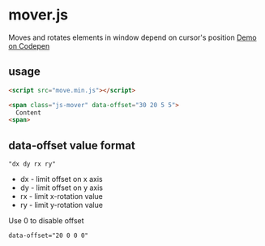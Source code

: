 # mover.js
Moves and rotates elements in window depend on cursor's position
[Demo on Codepen](http://codepen.io/dead_seagull/pen/bgbYmX "demo")

## usage
```HTML
<script src="move.min.js"></script>

<span class="js-mover" data-offset="30 20 5 5">
  Content
<span>
```

## data-offset value format
```
"dx dy rx ry"
```

* dx - limit offset on x axis
* dy - limit offset on y axis
* rx - limit x-rotation value
* ry - limit y-rotation value

Use 0 to disable offset
```
data-offset="20 0 0 0"
```
